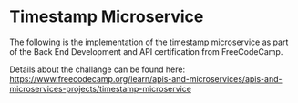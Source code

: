 # Timestamp Microservice

The following is the implementation of the timestamp microservice as part of the Back End Development and API certification from FreeCodeCamp.

Details about the challange can be found here:
https://www.freecodecamp.org/learn/apis-and-microservices/apis-and-microservices-projects/timestamp-microservice
